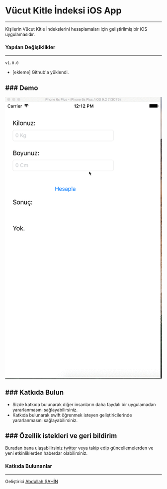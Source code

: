# **Vücut Kitle İndeksi iOS App**
---
Kişilerin Vücut Kitle İndekslerini hesaplamaları için geliştirilmiş bir iOS uygulamasıdır.

### **Yapılan Değişiklikler**
---
`v1.0.0`
* [ekleme] Github'a yüklendi.

### **Demo**
---
![demo](https://raw.githubusercontent.com/mrabdullahsahin/vucut-kitle-indeksi-ios-app/master/demo/demo.gif)

### **Katkıda Bulun**
---
* Sizde katkıda bulunarak diğer insanların daha faydalı bir uygulamadan yararlanmasını sağlayabilirsiniz.
* Katkıda bulunarak swift öğrenmek isteyen geliştiricilerinde yararlanmasını sağlayabilirsiniz.

### **Özellik istekleri ve geri bildirim**
---
Buradan bana ulaşabilirsiniz [twitter](http://twitter.com/mrabdullahsahin) veya takip edip güncellemelerden ve yeni etkinliklerden haberdar olabilirsiniz.

### **Katkıda Bulunanlar**
---
Geliştirici [Abdullah ŞAHİN](https://twitter.com/mrabdullahsahin)
